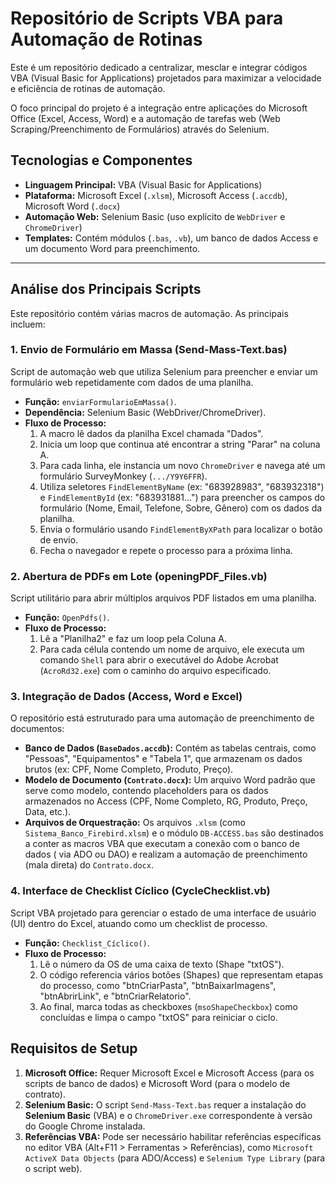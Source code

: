 # Repositório de Scripts VBA para Automação de Rotinas

Este é um repositório dedicado a centralizar, mesclar e integrar códigos VBA (Visual Basic for Applications) projetados para maximizar a velocidade e eficiência de rotinas de automação.

O foco principal do projeto é a integração entre aplicações do Microsoft Office (Excel, Access, Word) e a automação de tarefas web (Web Scraping/Preenchimento de Formulários) através do Selenium.

## Tecnologias e Componentes

* **Linguagem Principal:** VBA (Visual Basic for Applications)
* **Plataforma:** Microsoft Excel (`.xlsm`), Microsoft Access (`.accdb`), Microsoft Word (`.docx`)
* **Automação Web:** Selenium Basic (uso explícito de `WebDriver` e `ChromeDriver`)
* **Templates:** Contém módulos (`.bas`, `.vb`), um banco de dados Access e um documento Word para preenchimento.

---

## Análise dos Principais Scripts

Este repositório contém várias macros de automação. As principais incluem:

### 1. Envio de Formulário em Massa (Send-Mass-Text.bas)

Script de automação web que utiliza Selenium para preencher e enviar um formulário web repetidamente com dados de uma planilha.

* **Função:** `enviarFormularioEmMassa()`.
* **Dependência:** Selenium Basic (WebDriver/ChromeDriver).
* **Fluxo de Processo:**
    1.  A macro lê dados da planilha Excel chamada "Dados".
    2.  Inicia um loop que continua até encontrar a string "Parar" na coluna A.
    3.  Para cada linha, ele instancia um novo `ChromeDriver` e navega até um formulário SurveyMonkey (`.../Y9Y6FFR`).
    4.  Utiliza seletores `FindElementByName` (ex: "683928983", "683932318") e `FindElementById` (ex: "683931881...") para preencher os campos do formulário (Nome, Email, Telefone, Sobre, Gênero) com os dados da planilha.
    5.  Envia o formulário usando `FindElementByXPath` para localizar o botão de envio.
    6.  Fecha o navegador e repete o processo para a próxima linha.

### 2. Abertura de PDFs em Lote (openingPDF_Files.vb)

Script utilitário para abrir múltiplos arquivos PDF listados em uma planilha.

* **Função:** `OpenPdfs()`.
* **Fluxo de Processo:**
    1.  Lê a "Planilha2" e faz um loop pela Coluna A.
    2.  Para cada célula contendo um nome de arquivo, ele executa um comando `Shell` para abrir o executável do Adobe Acrobat (`AcroRd32.exe`) com o caminho do arquivo especificado.

### 3. Integração de Dados (Access, Word e Excel)

O repositório está estruturado para uma automação de preenchimento de documentos:

* **Banco de Dados (`BaseDados.accdb`):** Contém as tabelas centrais, como "Pessoas", "Equipamentos" e "Tabela 1", que armazenam os dados brutos (ex: CPF, Nome Completo, Produto, Preço).
* **Modelo de Documento (`Contrato.docx`):** Um arquivo Word padrão que serve como modelo, contendo placeholders para os dados armazenados no Access (CPF, Nome Completo, RG, Produto, Preço, Data, etc.).
* **Arquivos de Orquestração:** Os arquivos `.xlsm` (como `Sistema_Banco_Firebird.xlsm`) e o módulo `DB-ACCESS.bas` são destinados a conter as macros VBA que executam a conexão com o banco de dados ( via ADO ou DAO) e realizam a automação de preenchimento (mala direta) do `Contrato.docx`.

### 4. Interface de Checklist Cíclico (CycleChecklist.vb)

Script VBA projetado para gerenciar o estado de uma interface de usuário (UI) dentro do Excel, atuando como um checklist de processo.

* **Função:** `Checklist_Cíclico()`.
* **Fluxo de Processo:**
    1.  Lê o número da OS de uma caixa de texto (Shape "txtOS").
    2.  O código referencia vários botões (Shapes) que representam etapas do processo, como "btnCriarPasta", "btnBaixarImagens", "btnAbrirLink", e "btnCriarRelatorio".
    3.  Ao final, marca todas as checkboxes (`msoShapeCheckbox`) como concluídas e limpa o campo "txtOS" para reiniciar o ciclo.

## Requisitos de Setup

1.  **Microsoft Office:** Requer Microsoft Excel e Microsoft Access (para os scripts de banco de dados) e Microsoft Word (para o modelo de contrato).
2.  **Selenium Basic:** O script `Send-Mass-Text.bas` requer a instalação do **Selenium Basic** (VBA) e o `ChromeDriver.exe` correspondente à versão do Google Chrome instalada.
3.  **Referências VBA:** Pode ser necessário habilitar referências específicas no editor VBA (Alt+F11 > Ferramentas > Referências), como `Microsoft ActiveX Data Objects` (para ADO/Access) e `Selenium Type Library` (para o script web).
